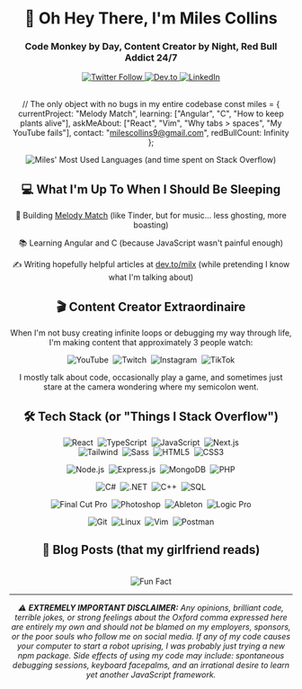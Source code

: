 <h1 align="center">👋 Oh Hey There, I'm Miles Collins</h1>
<h3 align="center">Code Monkey by Day, Content Creator by Night, Red Bull Addict 24/7</h3>

<div align="center">
  <a href="https://twitter.com/milxzy" target="blank">
    <img src="https://img.shields.io/twitter/follow/milxzy?logo=twitter&style=for-the-badge&color=0891b2&labelColor=1c1917" alt="Twitter Follow" />
  </a>
  <a href="https://dev.to/milx" target="blank">
    <img src="https://img.shields.io/badge/dev.to-0A0A0A?style=for-the-badge&logo=dev.to&logoColor=white" alt="Dev.to" />
  </a>
  <a href="https://linkedin.com/in/miles-collins-a65848245" target="blank">
    <img src="https://img.shields.io/badge/LinkedIn-0077B5?style=for-the-badge&logo=linkedin&logoColor=white" alt="LinkedIn" />
  </a>
</div>

<br/>

<div align="center">
  

// The only object with no bugs in my entire codebase
const miles = {
  currentProject: "Melody Match",
  learning: ["Angular", "C", "How to keep plants alive"],
  askMeAbout: ["React", "Vim", "Why tabs > spaces", "My YouTube fails"],
  contact: "milescollins9@gmail.com",
  redBullCount: Infinity
};

  
</div>

<div align="center">
  <img src="https://github-readme-stats.vercel.app/api/top-langs?username=milxzy&show_icons=true&theme=tokyonight&locale=en&layout=compact" alt="Miles' Most Used Languages (and time spent on Stack Overflow)" />
</div>

<h2 align="center">💻 What I'm Up To When I Should Be Sleeping</h2>
 
<div align="center">
  <p>🎵 Building <a href="https://github.com/milxzy/MelodyMatch">Melody Match</a> (like Tinder, but for music... less ghosting, more boasting)</p>
  <p>📚 Learning Angular and C (because JavaScript wasn't painful enough)</p>
  <p>✍️ Writing hopefully helpful articles at <a href="https://dev.to/milx">dev.to/milx</a> (while pretending I know what I'm talking about)</p>
</div>

<h2 align="center">🎬 Content Creator Extraordinaire</h2>

<div align="center">
  <p>When I'm not busy creating infinite loops or debugging my way through life, I'm making content that approximately 3 people watch:</p>
  
  <img src="https://img.shields.io/badge/YouTube-FF0000?style=for-the-badge&logo=youtube&logoColor=white" alt="YouTube" />&nbsp;
  <img src="https://img.shields.io/badge/Twitch-9146FF?style=for-the-badge&logo=twitch&logoColor=white" alt="Twitch" />&nbsp;
  <img src="https://img.shields.io/badge/Instagram-E4405F?style=for-the-badge&logo=instagram&logoColor=white" alt="Instagram" />&nbsp;
  <img src="https://img.shields.io/badge/TikTok-000000?style=for-the-badge&logo=tiktok&logoColor=white" alt="TikTok" />
  
  <p>I mostly talk about code, occasionally play a game, and sometimes just stare at the camera wondering where my semicolon went.</p>
</div>

<h2 align="center">🛠️ Tech Stack (or "Things I Stack Overflow")</h2>

<div align="center">
  <!-- Frontend -->
  <img src="https://img.shields.io/badge/React-20232A?style=for-the-badge&logo=react&logoColor=61DAFB" alt="React" />&nbsp;
  <img src="https://img.shields.io/badge/TypeScript-007ACC?style=for-the-badge&logo=typescript&logoColor=white" alt="TypeScript" />&nbsp;
  <img src="https://img.shields.io/badge/JavaScript-F7DF1E?style=for-the-badge&logo=javascript&logoColor=black" alt="JavaScript" />&nbsp;
  <img src="https://img.shields.io/badge/Next.js-000000?style=for-the-badge&logo=nextdotjs&logoColor=white" alt="Next.js" />
  <br/>
  <img src="https://img.shields.io/badge/Tailwind_CSS-38B2AC?style=for-the-badge&logo=tailwind-css&logoColor=white" alt="Tailwind" />&nbsp;
  <img src="https://img.shields.io/badge/Sass-CC6699?style=for-the-badge&logo=sass&logoColor=white" alt="Sass" />&nbsp;
  <img src="https://img.shields.io/badge/HTML5-E34F26?style=for-the-badge&logo=html5&logoColor=white" alt="HTML5" />&nbsp;
  <img src="https://img.shields.io/badge/CSS3-1572B6?style=for-the-badge&logo=css3&logoColor=white" alt="CSS3" />
  <br/>
  
  <!-- Backend -->
  <img src="https://img.shields.io/badge/Node.js-43853D?style=for-the-badge&logo=node.js&logoColor=white" alt="Node.js" />&nbsp;
  <img src="https://img.shields.io/badge/Express.js-000000?style=for-the-badge&logo=express&logoColor=white" alt="Express.js" />&nbsp;
  <img src="https://img.shields.io/badge/MongoDB-4EA94B?style=for-the-badge&logo=mongodb&logoColor=white" alt="MongoDB" />&nbsp;
  <img src="https://img.shields.io/badge/PHP-777BB4?style=for-the-badge&logo=php&logoColor=white" alt="PHP" />
  <br/>
  
  <!-- Languages & Frameworks -->
  <img src="https://img.shields.io/badge/C%23-239120?style=for-the-badge&logo=csharp&logoColor=white" alt="C#" />&nbsp;
  <img src="https://img.shields.io/badge/.NET-5C2D91?style=for-the-badge&logo=dotnet&logoColor=white" alt=".NET" />&nbsp;
  <img src="https://img.shields.io/badge/C++-00599C?style=for-the-badge&logo=cplusplus&logoColor=white" alt="C++" />&nbsp;
  <img src="https://img.shields.io/badge/SQL-4479A1?style=for-the-badge&logo=mysql&logoColor=white" alt="SQL" />
  <br/>
  
  <!-- Creative Tools -->
  <img src="https://img.shields.io/badge/Final_Cut_Pro-000000?style=for-the-badge&logo=apple&logoColor=white" alt="Final Cut Pro" />&nbsp;
  <img src="https://img.shields.io/badge/Photoshop-31A8FF?style=for-the-badge&logo=adobe%20photoshop&logoColor=white" alt="Photoshop" />&nbsp;
  <img src="https://img.shields.io/badge/Ableton-000000?style=for-the-badge&logo=ableton-live&logoColor=white" alt="Ableton" />&nbsp;
  <img src="https://img.shields.io/badge/Logic_Pro-000000?style=for-the-badge&logo=apple&logoColor=white" alt="Logic Pro" />
  <br/>
  
  <!-- Tools -->
  <img src="https://img.shields.io/badge/GIT-E44C30?style=for-the-badge&logo=git&logoColor=white" alt="Git" />&nbsp;
  <img src="https://img.shields.io/badge/Linux-FCC624?style=for-the-badge&logo=linux&logoColor=black" alt="Linux" />&nbsp;
  <img src="https://img.shields.io/badge/Vim-019733?style=for-the-badge&logo=vim&logoColor=white" alt="Vim" />&nbsp;
  <img src="https://img.shields.io/badge/Postman-FF6C37?style=for-the-badge&logo=postman&logoColor=white" alt="Postman" />
</div>

<h2 align="center">📝 Blog Posts (that my girlfriend reads)</h2>
<!-- BLOG-POST-LIST:START -->
<!-- BLOG-POST-LIST:END -->

<br/>

<div align="center">
  <img src="https://img.shields.io/badge/%F0%9F%98%89%20Fun%20Fact-I%20prefer%20Vim%20because%20I%20could%20never%20figure%20out%20how%20to%20exit%20Emacs-blue?style=for-the-badge" alt="Fun Fact" />
</div>

<hr style="height:2px;border-width:0;color:gray;background-color:gray">

<div align="center">
  <p><i>⚠️ <b>EXTREMELY IMPORTANT DISCLAIMER:</b> Any opinions, brilliant code, terrible jokes, or strong feelings about the Oxford comma expressed here are entirely my own and should not be blamed on my employers, sponsors, or the poor souls who follow me on social media. If any of my code causes your computer to start a robot uprising, I was probably just trying a new npm package. Side effects of using my code may include: spontaneous debugging sessions, keyboard facepalms, and an irrational desire to learn yet another JavaScript framework.</i></p>
</div>
